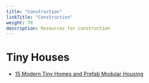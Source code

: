 ```yaml
---
title: "Construction"
linkTitle: "Construction"
weight: 70
description: Resources for construction
---
```


# Tiny Houses

* [15 Modern Tiny Homes and Prefab Modular Housing](https://www.youtube.com/watch?v=E7D9_r8rjgE)
